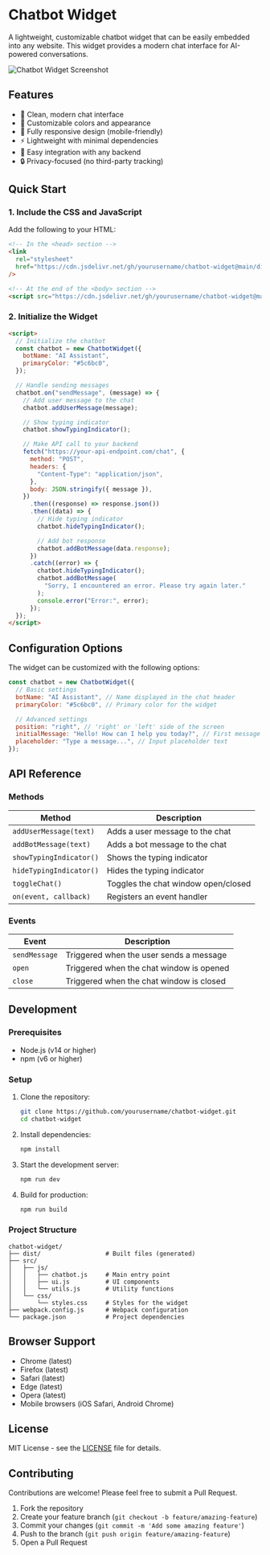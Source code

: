 # Chatbot Widget

A lightweight, customizable chatbot widget that can be easily embedded into any website. This widget provides a modern chat interface for AI-powered conversations.

![Chatbot Widget Screenshot](https://via.placeholder.com/600x400?text=Chatbot+Widget+Screenshot)

## Features

- 💬 Clean, modern chat interface
- 🎨 Customizable colors and appearance
- 📱 Fully responsive design (mobile-friendly)
- ⚡ Lightweight with minimal dependencies
- 🔌 Easy integration with any backend
- 🔒 Privacy-focused (no third-party tracking)

## Quick Start

### 1. Include the CSS and JavaScript

Add the following to your HTML:

```html
<!-- In the <head> section -->
<link
  rel="stylesheet"
  href="https://cdn.jsdelivr.net/gh/yourusername/chatbot-widget@main/dist/chatbot-widget.min.css"
/>

<!-- At the end of the <body> section -->
<script src="https://cdn.jsdelivr.net/gh/yourusername/chatbot-widget@main/dist/chatbot-widget.min.js"></script>
```

### 2. Initialize the Widget

```html
<script>
  // Initialize the chatbot
  const chatbot = new ChatbotWidget({
    botName: "AI Assistant",
    primaryColor: "#5c6bc0",
  });

  // Handle sending messages
  chatbot.on("sendMessage", (message) => {
    // Add user message to the chat
    chatbot.addUserMessage(message);

    // Show typing indicator
    chatbot.showTypingIndicator();

    // Make API call to your backend
    fetch("https://your-api-endpoint.com/chat", {
      method: "POST",
      headers: {
        "Content-Type": "application/json",
      },
      body: JSON.stringify({ message }),
    })
      .then((response) => response.json())
      .then((data) => {
        // Hide typing indicator
        chatbot.hideTypingIndicator();

        // Add bot response
        chatbot.addBotMessage(data.response);
      })
      .catch((error) => {
        chatbot.hideTypingIndicator();
        chatbot.addBotMessage(
          "Sorry, I encountered an error. Please try again later."
        );
        console.error("Error:", error);
      });
  });
</script>
```

## Configuration Options

The widget can be customized with the following options:

```javascript
const chatbot = new ChatbotWidget({
  // Basic settings
  botName: "AI Assistant", // Name displayed in the chat header
  primaryColor: "#5c6bc0", // Primary color for the widget

  // Advanced settings
  position: "right", // 'right' or 'left' side of the screen
  initialMessage: "Hello! How can I help you today?", // First message shown
  placeholder: "Type a message...", // Input placeholder text
});
```

## API Reference

### Methods

| Method                  | Description                         |
| ----------------------- | ----------------------------------- |
| `addUserMessage(text)`  | Adds a user message to the chat     |
| `addBotMessage(text)`   | Adds a bot message to the chat      |
| `showTypingIndicator()` | Shows the typing indicator          |
| `hideTypingIndicator()` | Hides the typing indicator          |
| `toggleChat()`          | Toggles the chat window open/closed |
| `on(event, callback)`   | Registers an event handler          |

### Events

| Event         | Description                              |
| ------------- | ---------------------------------------- |
| `sendMessage` | Triggered when the user sends a message  |
| `open`        | Triggered when the chat window is opened |
| `close`       | Triggered when the chat window is closed |

## Development

### Prerequisites

- Node.js (v14 or higher)
- npm (v6 or higher)

### Setup

1. Clone the repository:

   ```bash
   git clone https://github.com/yourusername/chatbot-widget.git
   cd chatbot-widget
   ```

2. Install dependencies:

   ```bash
   npm install
   ```

3. Start the development server:

   ```bash
   npm run dev
   ```

4. Build for production:
   ```bash
   npm run build
   ```

### Project Structure

```
chatbot-widget/
├── dist/                  # Built files (generated)
├── src/
│   ├── js/
│   │   ├── chatbot.js     # Main entry point
│   │   ├── ui.js          # UI components
│   │   └── utils.js       # Utility functions
│   └── css/
│       └── styles.css     # Styles for the widget
├── webpack.config.js      # Webpack configuration
└── package.json           # Project dependencies
```

## Browser Support

- Chrome (latest)
- Firefox (latest)
- Safari (latest)
- Edge (latest)
- Opera (latest)
- Mobile browsers (iOS Safari, Android Chrome)

## License

MIT License - see the [LICENSE](LICENSE) file for details.

## Contributing

Contributions are welcome! Please feel free to submit a Pull Request.

1. Fork the repository
2. Create your feature branch (`git checkout -b feature/amazing-feature`)
3. Commit your changes (`git commit -m 'Add some amazing feature'`)
4. Push to the branch (`git push origin feature/amazing-feature`)
5. Open a Pull Request
